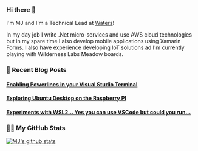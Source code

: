 ### Hi there 👋
I'm MJ and I'm a Technical Lead at [Waters](https://github.com/waterscorporation)!

In my day job I write .Net micro-services and use AWS cloud technologies but in my spare time I also develop mobile applications using Xamarin Forms.
I also have experience developing IoT solutions ad I'm currently playing with Wilderness Labs Meadow boards.

### 📙 Recent Blog Posts
<!--START_SECTION:feed-->
#### [Enabling Powerlines in your Visual Studio Terminal](https:&#x2F;&#x2F;blog.mjjames.co.uk&#x2F;2020&#x2F;11&#x2F;enabling-powerlines-in-your-visual.html)
#### [Exploring Ubuntu Desktop on the Raspberry PI](https:&#x2F;&#x2F;blog.mjjames.co.uk&#x2F;2020&#x2F;10&#x2F;exploring-ubuntu-desktop-on-raspberry-pi.html)
#### [Experiments with WSL2... Yes you can use VSCode but could you run...](https:&#x2F;&#x2F;blog.mjjames.co.uk&#x2F;2020&#x2F;06&#x2F;experiments-with-wsl2-yes-you-can-use.html)
<!--END_SECTION:feed-->

### 👨‍💻 My GitHub Stats
[![MJ's github stats](https://github-readme-stats.vercel.app/api?username=mjjames&show_icons=true&count_private=true&theme=tokyonight)](https://github.com/anuraghazra/github-readme-stats)
